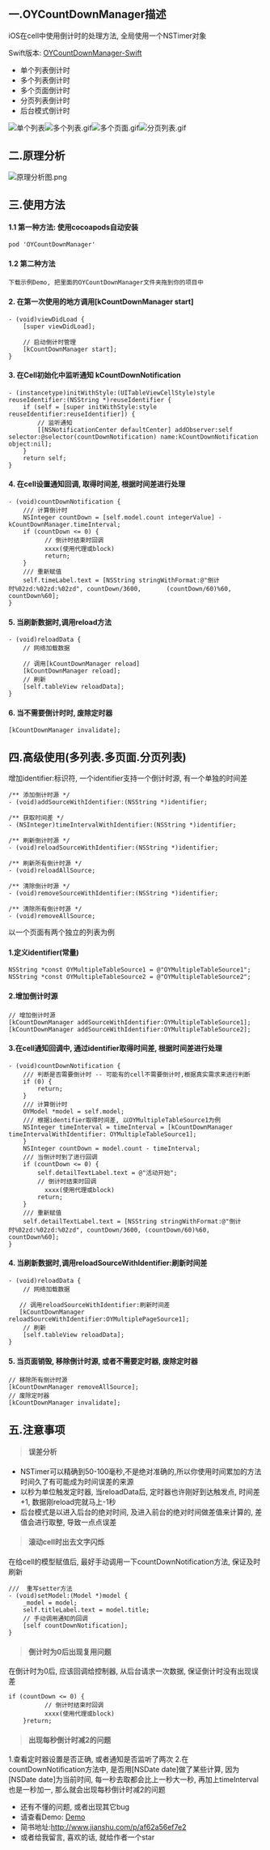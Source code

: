 ## 一.OYCountDownManager描述
iOS在cell中使用倒计时的处理方法, 全局使用一个NSTimer对象

Swift版本: [OYCountDownManager-Swift](https://github.com/herobin22/OYCountDownManager-Swift)
* 单个列表倒计时
* 多个列表倒计时
* 多个页面倒计时
* 分页列表倒计时
* 后台模式倒计时

![单个列表](https://github.com/herobin22/OYCountDownManager/raw/master/gif-single.gif)![多个列表.gif](https://github.com/herobin22/OYCountDownManager/raw/master/gif-multipleTable.gif)![多个页面.gif](https://github.com/herobin22/OYCountDownManager/raw/master/gif-multiplePage.gif)![分页列表.gif](https://github.com/herobin22/OYCountDownManager/raw/master/gif-paging.gif)

## 二.原理分析
![原理分析图.png](http://upload-images.jianshu.io/upload_images/1646270-622a49c3f6d9b4f3.png?imageMogr2/auto-orient/strip%7CimageView2/2/w/1240)

## 三.使用方法
#### 1.1 第一种方法: 使用cocoapods自动安装
```
pod 'OYCountDownManager'
```

#### 1.2 第二种方法
```
下载示例Demo, 把里面的OYCountDownManager文件夹拖到你的项目中
```

#### 2. 在第一次使用的地方调用[kCountDownManager start]
```
- (void)viewDidLoad {
    [super viewDidLoad];

    // 启动倒计时管理
    [kCountDownManager start];
}
```
#### 3. 在Cell初始化中监听通知 kCountDownNotification
```
- (instancetype)initWithStyle:(UITableViewCellStyle)style reuseIdentifier:(NSString *)reuseIdentifier {
    if (self = [super initWithStyle:style reuseIdentifier:reuseIdentifier]) {
        // 监听通知
        [[NSNotificationCenter defaultCenter] addObserver:self selector:@selector(countDownNotification) name:kCountDownNotification object:nil];
    }
    return self;
}
```
#### 4. 在cell设置通知回调, 取得时间差, 根据时间差进行处理
```
- (void)countDownNotification {
    /// 计算倒计时
    NSInteger countDown = [self.model.count integerValue] - kCountDownManager.timeInterval;
    if (countDown <= 0) {
          // 倒计时结束时回调
          xxxx(使用代理或block)
          return;
    }
    /// 重新赋值
    self.timeLabel.text = [NSString stringWithFormat:@"倒计时%02zd:%02zd:%02zd", countDown/3600,       (countDown/60)%60, countDown%60];
}
```
#### 5. 当刷新数据时,调用reload方法
```
- (void)reloadData {
    // 网络加载数据

    // 调用[kCountDownManager reload]
    [kCountDownManager reload];
    // 刷新
    [self.tableView reloadData];
}
```
#### 6. 当不需要倒计时时, 废除定时器
```
[kCountDownManager invalidate];
```


## 四.高级使用(多列表.多页面.分页列表)
增加identifier:标识符, 一个identifier支持一个倒计时源, 有一个单独的时间差
```
/** 添加倒计时源 */
- (void)addSourceWithIdentifier:(NSString *)identifier;

/** 获取时间差 */
- (NSInteger)timeIntervalWithIdentifier:(NSString *)identifier;

/** 刷新倒计时源 */
- (void)reloadSourceWithIdentifier:(NSString *)identifier;

/** 刷新所有倒计时源 */
- (void)reloadAllSource;

/** 清除倒计时源 */
- (void)removeSourceWithIdentifier:(NSString *)identifier;

/** 清除所有倒计时源 */
- (void)removeAllSource;
```
以一个页面有两个独立的列表为例
#### 1.定义identifier(常量)
```
NSString *const OYMultipleTableSource1 = @"OYMultipleTableSource1";
NSString *const OYMultipleTableSource2 = @"OYMultipleTableSource2";
```

#### 2.增加倒计时源
```
// 增加倒计时源 
[kCountDownManager addSourceWithIdentifier:OYMultipleTableSource1];
[kCountDownManager addSourceWithIdentifier:OYMultipleTableSource2];
```
#### 3.在cell通知回调中, 通过identifier取得时间差, 根据时间差进行处理
```
- (void)countDownNotification {
    /// 判断是否需要倒计时 -- 可能有的cell不需要倒计时,根据真实需求来进行判断
    if (0) {
        return;
    }
    /// 计算倒计时
    OYModel *model = self.model;
    /// 根据identifier取得时间差, 以OYMultipleTableSource1为例
    NSInteger timeInterval = timeInterval = [kCountDownManager timeIntervalWithIdentifier: OYMultipleTableSource1];
    }
    NSInteger countDown = model.count - timeInterval;
    /// 当倒计时到了进行回调
    if (countDown <= 0) {
        self.detailTextLabel.text = @"活动开始";
        // 倒计时结束时回调
          xxxx(使用代理或block)
        return;
    }
    /// 重新赋值
    self.detailTextLabel.text = [NSString stringWithFormat:@"倒计时%02zd:%02zd:%02zd", countDown/3600, (countDown/60)%60, countDown%60];
}
```

#### 4. 当刷新数据时,调用reloadSourceWithIdentifier:刷新时间差
```
- (void)reloadData {
    // 网络加载数据

   // 调用reloadSourceWithIdentifier:刷新时间差
   [kCountDownManager reloadSourceWithIdentifier:OYMultiplePageSource1];
    // 刷新
    [self.tableView reloadData];
}
```

#### 5. 当页面销毁, 移除倒计时源, 或者不需要定时器, 废除定时器
```
// 移除所有倒计时源
[kCountDownManager removeAllSource];
// 废除定时器
[kCountDownManager invalidate];
```


## 五.注意事项
 > #### 误差分析
 * NSTimer可以精确到50-100毫秒,不是绝对准确的,所以你使用时间累加的方法时间久了有可能成为时间误差的来源
* 以秒为单位触发定时器, 当reloadData后, 定时器也许刚好到达触发点, 时间差+1, 数据刚reload完就马上-1秒 
* 后台模式是以进入后台的绝对时间, 及进入前台的绝对时间做差值来计算的, 差值会进行取整, 导致一点点误差
 
 > #### 滚动cell时出去文字闪烁
  在给cell的模型赋值后, 最好手动调用一下countDownNotification方法, 保证及时刷新 
 ```
 ///  重写setter方法
 - (void)setModel:(Model *)model {
     _model = model;
     self.titleLabel.text = model.title;
     // 手动调用通知的回调
     [self countDownNotification];
}
 ```



> #### 倒计时为0后出现复用问题
 在倒计时为0后, 应该回调给控制器, 从后台请求一次数据, 保证倒计时没有出现误差
 ```
 if (countDown <= 0) {
           // 倒计时结束时回调
           xxxx(使用代理或block)
     }return;
 ```



> #### 出现每秒倒计时减2的问题
1.查看定时器设置是否正确, 或者通知是否监听了两次
2.在countDownNotification方法中, 是否用[NSDate date]做了某些计算, 因为[NSDate date]为当前时间, 每一秒去取都会比上一秒大一秒, 再加上timeInterval也是一秒加一, 那么就会出现每秒倒计时减2的问题


  

 
* 还有不懂的问题, 或者出现其它bug
* 请查看Demo: [Demo](https://github.com/herobin22/OYCountDownManager)
* 简书地址:http://www.jianshu.com/p/af62a56ef7e2
* 或者给我留言, 喜欢的话, 就给作者一个star

